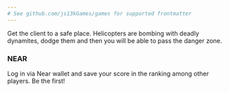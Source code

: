 ```yaml
---
# See github.com/js13kGames/games for supported frontmatter
---
```

Get the client to a safe place. Helicopters are bombing with deadly dynamites, dodge them and then you will be able to pass the danger zone.



### NEAR
Log in via Near wallet and save your score in the ranking among other players. Be the first!